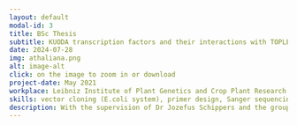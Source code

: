 ```yaml
---
layout: default
modal-id: 3
title: BSc Thesis
subtitle: KUODA transcription factors and their interactions with TOPLESS/TOPLESS-related corepressors in Arabidopsis thaliana
date: 2024-07-28
img: athaliana.png
alt: image-alt
click: on the image to zoom in or download
project-date: May 2021
workplace: Leibniz Institute of Plant Genetics and Crop Plant Research (IPK), Gatersleben, Germany
skills: vector cloning (E.coli system), primer design, Sanger sequencing, Bimolecular fluorescence complementation (BiFC), yeast-two-hybrid transformation, chloroplast transformation
description: With the supervision of Dr Jozefus Schippers and the group, I had a six-month real-life intensive molecular laboratory research. I learned to characterise a novel transcription factor called KUODA, which was presumably responsible for cell elongation during seed development. I was mainly involved in cloning using various approaches and sequencing five members of KUODA family. The study was performed on model plant Arabidopsis thaliana, which was to be extrapolated into sugar beet system later on. 
---
```

